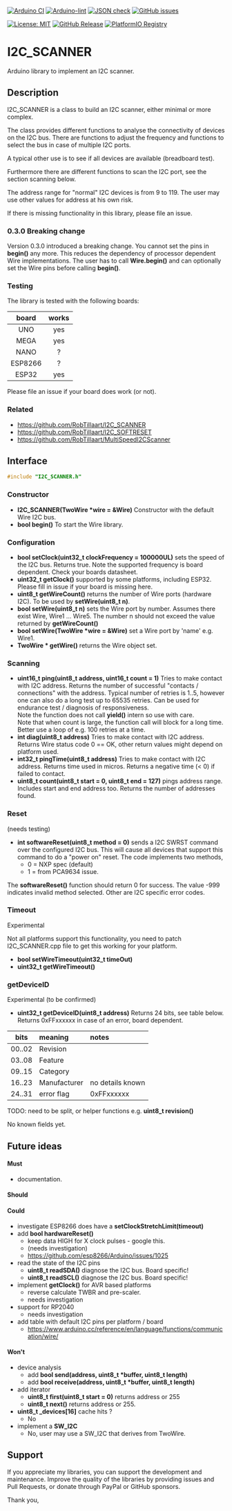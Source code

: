 
[![Arduino CI](https://github.com/RobTillaart/I2C_SCANNER/workflows/Arduino%20CI/badge.svg)](https://github.com/marketplace/actions/arduino_ci)
[![Arduino-lint](https://github.com/RobTillaart/I2C_SCANNER/actions/workflows/arduino-lint.yml/badge.svg)](https://github.com/RobTillaart/I2C_SCANNER/actions/workflows/arduino-lint.yml)
[![JSON check](https://github.com/RobTillaart/I2C_SCANNER/actions/workflows/jsoncheck.yml/badge.svg)](https://github.com/RobTillaart/I2C_SCANNER/actions/workflows/jsoncheck.yml)
[![GitHub issues](https://img.shields.io/github/issues/RobTillaart/I2C_SCANNER.svg)](https://github.com/RobTillaart/I2C_SCANNER/issues)

[![License: MIT](https://img.shields.io/badge/License-MIT-green.svg)](https://github.com/RobTillaart/I2C_SCANNER/blob/master/LICENSE)
[![GitHub Release](https://img.shields.io/github/release/RobTillaart/I2C_SCANNER.svg?maxAge=3600)](https://github.com/RobTillaart/I2C_SCANNER/releases)
[![PlatformIO Registry](https://badges.registry.platformio.org/packages/robtillaart/library/I2C_SCANNER.svg)](https://registry.platformio.org/libraries/robtillaart/I2C_SCANNER)


# I2C_SCANNER

Arduino library to implement an I2C scanner.


## Description

I2C_SCANNER is a class to build an I2C scanner, either minimal or more complex.

The class provides different functions to analyse the connectivity of devices
on the I2C bus. There are functions to adjust the frequency and functions to 
select the bus in case of multiple I2C ports.

A typical other use is to see if all devices are available (breadboard test).

Furthermore there are different functions to scan the I2C port, 
see the section scanning below.

The address range for "normal" I2C devices is from 9 to 119. 
The user may use other values for address at his own risk. 

If there is missing functionality in this library, please file an issue.


### 0.3.0 Breaking change

Version 0.3.0 introduced a breaking change.
You cannot set the pins in **begin()** any more.
This reduces the dependency of processor dependent Wire implementations.
The user has to call **Wire.begin()** and can optionally set the Wire pins 
before calling **begin()**.


### Testing

The library is tested with the following boards:

|   board   |  works  |
|:---------:|:-------:|
|  UNO      |   yes   |
|  MEGA     |   yes   |
|  NANO     |    ?    |
|  ESP8266  |    ?    |
|  ESP32    |   yes   |

Please file an issue if your board does work (or not).


### Related

- https://github.com/RobTillaart/I2C_SCANNER
- https://github.com/RobTillaart/I2C_SOFTRESET
- https://github.com/RobTillaart/MultiSpeedI2CScanner


## Interface

```cpp
#include "I2C_SCANNER.h"
```

### Constructor

- **I2C_SCANNER(TwoWire \*wire = &Wire)** Constructor with the default Wire I2C bus.
- **bool begin()** To start the Wire library.


### Configuration

- **bool setClock(uint32_t clockFrequency = 100000UL)** sets the speed of the I2C bus.
Returns true.
Note the supported frequency is board dependent. Check your boards datasheet.
- **uint32_t getClock()** supported by some platforms, including ESP32.
Please fill in issue if your board is missing here.
- **uint8_t getWireCount()** returns the number of Wire ports (hardware I2C).
To be used by **setWire(uint8_t n)**.
- **bool setWire(uint8_t n)** sets the Wire port by number.
Assumes there exist Wire, Wire1 ... Wire5.
The number n should not exceed the value returned by **getWireCount()**
- **bool setWire(TwoWire \*wire = &Wire)** set a Wire port by 'name' e.g. Wire1.
- **TwoWire \* getWire()** returns the Wire object set.


### Scanning

- **uint16_t ping(uint8_t address, uint16_t count = 1)** Tries to make contact with I2C address.
Returns the number of successful "contacts / connections" with the address.
Typical number of retries is 1..5, however one can also do a long test up to 65535 retries.
Can be used for endurance test / diagnosis of responsiveness.  
Note the function does not call **yield()** intern so use with care.  
Note that when count is large, the function call will block for a long time. 
Better use a loop of e.g. 100 retries at a time. 
- **int diag(uint8_t address)** Tries to make contact with I2C address.
Returns Wire status code 0 == OK, other return values might depend on platform used.
- **int32_t pingTime(uint8_t address)** Tries to make contact with I2C address.
Returns time used in micros. Returns a negative time (< 0) if failed to contact.
- **uint8_t count(uint8_t start = 0, uint8_t end = 127)** pings address range.
Includes start and end address too. Returns the number of addresses found.


### Reset

(needs testing)

- **int softwareReset(uint8_t method = 0)** sends a I2C SWRST command over the configured I2C bus.
This will cause all devices that support this command to do a "power on" reset.
The code implements two methods, 
  - 0 = NXP spec (default)
  - 1 = from PCA9634 issue.

The **softwareReset()** function should return 0 for success. 
The value -999 indicates invalid method selected.
Other are I2C specific error codes.


### Timeout

Experimental

Not all platforms support this functionality, you need to patch I2C_SCANNER.cpp file to get 
this working for your platform.
- **bool setWireTimeout(uint32_t timeOut)**
- **uint32_t getWireTimeout()**


### getDeviceID

Experimental (to be confirmed)

- **uint32_t getDeviceID(uint8_t address)** Returns 24 bits, see table below.
Returns 0xFFxxxxxx in case of an error, board dependent.

|   bits   |  meaning       |  notes  |
|:--------:|:---------------|:--------|
|  00..02  |  Revision      |
|  03..08  |  Feature       |
|  09..15  |  Category      |
|  16..23  |  Manufacturer  |  no details known
|  24..31  |  error flag    |  0xFFxxxxxx

TODO: need to be split, or helper functions e.g. **uint8_t revision()**

No known fields yet.


## Future ideas

#### Must

- documentation.

#### Should


#### Could

- investigate ESP8266 does have a **setClockStretchLimit(timeout)**
- add **bool hardwareReset()** 
  - keep data HIGH for X clock pulses - google this.
  - (needs investigation)
  - https://github.com/esp8266/Arduino/issues/1025
- read the state of the I2C pins
  - **uint8_t readSDA()** diagnose the I2C bus. Board specific!
  - **uint8_t readSCL()** diagnose the I2C bus. Board specific!
- implement **getClock()** for AVR based platforms
  - reverse calculate TWBR and pre-scaler.
  - needs investigation
- support for RP2040
  - needs investigation
- add table with default I2C pins per platform / board
  - https://www.arduino.cc/reference/en/language/functions/communication/wire/


#### Won't

- device analysis
  - add **bool send(address, uint8_t \*buffer, uint8_t length)**
  - add **bool receive(address, uint8_t \*buffer, uint8_t length)**
- add iterator 
  - **uint8_t first(uint8_t start = 0)** returns address or 255
  - **uint8_t next()** returns address or 255.
- **uint8_t \_devices[16]** cache hits ?
  - No
- implement a **SW_I2C**
  - No, user may use a SW_I2C that derives from TwoWire.


## Support

If you appreciate my libraries, you can support the development and maintenance.
Improve the quality of the libraries by providing issues and Pull Requests, or
donate through PayPal or GitHub sponsors.

Thank you,

